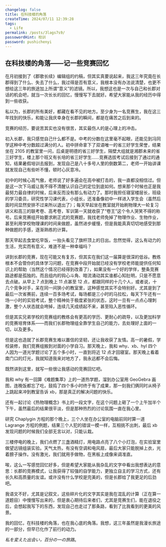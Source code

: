 ```yaml
---
changelog: false
title: 在科技楼的角落
createTime: 2024/07/11 12:39:28
tags:
  - Life
permalink: /posts/3lags7s9/
passowordHint: 校训
password: pushichenyi
---
```


## 在科技楼的角落——记一些竞赛回忆

在月初接到了《郡歌长续》编辑组的约稿，但其实真要说起来，我这三年究竟在长郡得到了什么、失去了什么，我过得是否有意义，我根本没有办法说清楚，也更不想给这三年的旅途加上所谓“意义”的滤镜。所以，我想这也是一次与自己和长郡对话的机会吧，就当一次长长的回忆，慢慢写下去就好。希望大家能从我的经历中得到一些收获。

私以为，长郡的所有美好，都藏在看不见的地方。至少身为一名竞赛生，我在这三年找到的快乐，和能让我庆幸身在长郡的瞬间，都是在痛苦之后到来的。

竞赛的经历，要说苦其实也没有很苦，其实最伤人的是心理上的冲击。

初入长郡，我只感觉自己什么都不是。中考的分数在这里毫不起眼，还能见到冯同学这种中考分数超过满分的人。初中拼命拿下了双语唯一的省三好学生荣誉，结果坐在 2105 的教室里一问，后桌是明德的省三好学生，隔壁大组就是湘郡未来的省三好学生，楼上那个班又有长培的省三好学生……竞赛选拔考试后接到了通过的通知，结果暑假培训去报到，发现自己是八十多号人里的倒数第二，老师一开始讲课就发现自己有些听不懂，顿时心灰意冷。

初中的时候心高气傲，老师说了好多遍会在高中被打击的，我一直都没相信过。但是这一次下马威让我不得不清醒认识自己的定位到底如何。想来那个时候也正是我最努力最自律的时候，后来反而没有那么有动力了。那时我担任寝室楼层长，班级的学习委员，研究性学习课代表，小组长，还准备像初中一样进入学生会（虽然后面时间显然安排不过来所以退出了）；每天早起坐在教室就开始刷物理大一轮复习讲义和高三的联考卷、高考卷，军训第一天就收获了“卷王”这个令人哭笑不得的称号。后来竞赛组开始要求刷正式的竞赛题，我找老师免掉了物理作业、生物作业，甚至利用学校物理课的时间来做题，虽然进步缓慢，但是我能真真切切地感受到那种做题的手感，逐渐熟练的计算。

那天早起去食堂吃早饭，一抬头看见了旗杆顶上的日出。忽然觉得，这么有动力的生活，充实而有意义，难道不是一种幸福吗？

讲到长郡的竞赛，现在可能又有复苏，但其实在我们这一届算是很深的低谷。教练根本不会管你的具体学习问题，在竞赛中段开始就已经没有学校老师能提供任何知识上的帮助（当然这个情况已经得到改善了），如果没有一个好的学伴，整条竞赛路途都是孤独的。而且组内的钩心斗角、暗流涌动其实谁都心知肚明，只是不愿意去点破。从早上 7 点到晚上 11 点甚至 12 点，都跟同样的十几个人，或者说，十几个竞争对手，呆在同一间狭小的教室里，这种感觉其实不会特别好。尤其是到了最后一次省赛前，连续一百多场考试，每场都是三小时的马拉松，每天下午还有一场一小时的实验考试，整个精神处于极度紧张的状态，这时一旦有一点点心理刺激，整个人状态就会垮掉，连续几天成绩起不来，甚至陷入恶性循环。

但是其实兄弟学校的竞赛组的教练会有更高的学历、更耐心的疏导，以及更加科学的竞赛培育体系——而我们长郡物理组全靠学生自己的能力，去处理好上面的一切，以及更多。

但是这也造就了长郡竞赛生难以置信的坚韧，还让我收获了友情。高一的暑假，学校装修，我们竞赛组搬到对面的小学自习。那天晚上，我和 why、xb、hyl 四个人因为一道光学题讨论了五个多小时，一直到将近 12 点才回寝室。那天晚上看着南门口的灯光，我就知道我来对地方了，我永远都不会后悔。

既然讲到这里，就写一些很让我感动的竞赛回忆吧。

我和 why 有一回算《难题集萃》上的一道热学题，溜到办公室用 GeoGebra 画图，连晚饭都忘了吃，鼓捣了四个多小时终于有了成果，那一刻我们俩同时从椅子上跳起来冲到教室告诉 xb，那是真正的解决问题的快乐。

还有一起讨论《热物理概念》书上的一段文字，在这个问题上砸了一个上午加半个下午，虽然最后的结果很平淡，但是那种热烈的讨论氛围一直在我心里。

研究 Chaplygin 方程的那个晚上，三个人坐在办公室的电脑前同时算一道 Lagrange 方程的例题，结果三个人犯的错误一模一样，互相挑不出刺，最后 xb 发现问题的时候我们全部无言以对，只能认栽。

三楼停电的晚上，我们点燃了三盏酒精灯，用电路点亮了八个小灯泡，在实验室里做望远镜组装实验。天气太热，有没有空调和电风扇，最后大家只能脱掉上衣，光着膀子操作。没有激光，我们就用手做物，在黑板上成像来调准直。

唉，这么一写感觉回忆好多，但是希望大家能从我杂乱的文字中看出我想表达的意思：长郡的竞赛模式，让我获得了较强的自学能力，更独立自主的学习方式，还有长久和高质量的友谊。或许没有什么学校是完美的，但是长郡给了我更足的后劲吧。

我语文不好，尤其是记叙文，这些碎片化的文字其实是我在混乱的计算（正在算一道题目）中慢慢写出来的，但是衷心期待后来者们，尤其是竞赛生们，能在退役之后，会想起我写下的东西，发现自己也走过了那条路，看到了比我看到的更美的风景。

我的回忆，在科技楼的角落，也在我心底的角落。我想，这三年虽然是我漫长旅途的一部分，但早已化作了前行的动力。

_私を変えた出会い，百分の一の旅路_。
